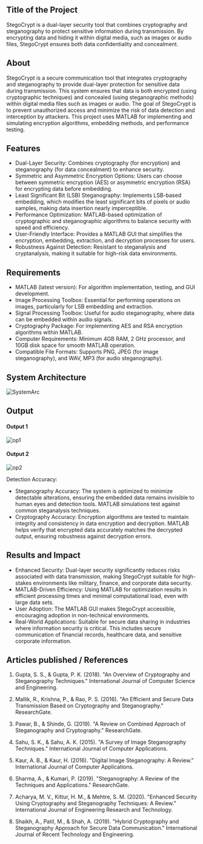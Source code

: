 ## Title of the Project
StegoCrypt is a dual-layer security tool that combines cryptography and steganography to protect sensitive information during transmission. By encrypting data and hiding it within digital media, such as images or audio files, StegoCrypt ensures both data confidentiality and concealment.

## About
StegoCrypt is a secure communication tool that integrates cryptography and steganography to provide dual-layer protection for sensitive data during transmission. This system ensures that data is both encrypted (using cryptographic techniques) and concealed (using steganographic methods) within digital media files such as images or audio. The goal of StegoCrypt is to prevent unauthorized access and minimize the risk of data detection and interception by attackers. This project uses MATLAB for implementing and simulating encryption algorithms, embedding methods, and performance testing.

## Features
- Dual-Layer Security: Combines cryptography (for encryption) and steganography (for data concealment) to enhance security.
- Symmetric and Asymmetric Encryption Options: Users can choose between symmetric encryption (AES) or asymmetric encryption (RSA) for encrypting data before embedding.
- Least Significant Bit (LSB) Steganography: Implements LSB-based embedding, which modifies the least significant bits of pixels or audio samples, making data insertion nearly imperceptible.
- Performance Optimization: MATLAB-based optimization of cryptographic and steganographic algorithms to balance security with speed and efficiency.
- User-Friendly Interface: Provides a MATLAB GUI that simplifies the encryption, embedding, extraction, and decryption processes for users.
- Robustness Against Detection: Resistant to steganalysis and cryptanalysis, making it suitable for high-risk data environments.

## Requirements
- MATLAB (latest version): For algorithm implementation, testing, and GUI development.
- Image Processing Toolbox: Essential for performing operations on images, particularly for LSB embedding and extraction.
- Signal Processing Toolbox: Useful for audio steganography, where data can be embedded within audio signals.
- Cryptography Package: For implementing AES and RSA encryption algorithms within MATLAB.
- Computer Requirements: Minimum 4GB RAM, 2 GHz processor, and 10GB disk space for smooth MATLAB operation.
- Compatible File Formats: Supports PNG, JPEG (for image steganography), and WAV, MP3 (for audio steganography).

## System Architecture
![SystemArc](https://github.com/user-attachments/assets/9147f35e-f440-42ef-8d1c-67d46f88a228)

## Output

#### Output 1 
![op1](https://github.com/user-attachments/assets/3eb214d5-6d85-4b57-acbe-cfe64aeecea8)

#### Output 2
![op2](https://github.com/user-attachments/assets/6445b733-b844-4e15-9de5-c5c19b20b233)

Detection Accuracy:
- Steganography Accuracy: The system is optimized to minimize detectable alterations, ensuring the embedded data remains invisible to human eyes and detection tools. MATLAB simulations test against common steganalysis techniques.
- Cryptography Accuracy: Encryption algorithms are tested to maintain integrity and consistency in data encryption and decryption. MATLAB helps verify that encrypted data accurately matches the decrypted output, ensuring robustness against decryption errors.


## Results and Impact
- Enhanced Security: Dual-layer security significantly reduces risks associated with data transmission, making StegoCrypt suitable for high-stakes environments like military, finance, and corporate data security.
- MATLAB-Driven Efficiency: Using MATLAB for optimization results in efficient processing times and minimal computational load, even with large data sets.
- User Adoption: The MATLAB GUI makes StegoCrypt accessible, encouraging adoption in non-technical environments.
- Real-World Applications: Suitable for secure data sharing in industries where information security is critical. This includes secure communication of financial records, healthcare data, and sensitive corporate information.

## Articles published / References
1. Gupta, S. S., & Gupta, P. K. (2018). "An Overview of Cryptography and Steganography Techniques." International Journal of Computer Science and Engineering.

2. Mallik, R., Krishna, P., & Rao, P. S. (2016). "An Efficient and Secure Data Transmission Based on Cryptography and Steganography." ResearchGate.

3. Pawar, B., & Shinde, G. (2019). "A Review on Combined Approach of Steganography and Cryptography." ResearchGate.

4. Sahu, S. K., & Sahu, A. K. (2015). "A Survey of Image Steganography Techniques." International Journal of Computer Applications.

5. Kaur, A. B., & Kaur, H. (2016). "Digital Image Steganography: A Review." International Journal of Computer Applications.

6. Sharma, A., & Kumari, P. (2019). "Steganography: A Review of the Techniques and Applications." ResearchGate.

7. Acharya, M. V., Kittur, H. M., & Mehtre, S. M. (2020). "Enhanced Security Using Cryptography and Steganography Techniques: A Review." International Journal of Engineering Research and Technology.

8. Shaikh, A., Patil, M., & Shah, A. (2019). "Hybrid Cryptography and Steganography Approach for Secure Data Communication." International Journal of Recent Technology and Engineering.

